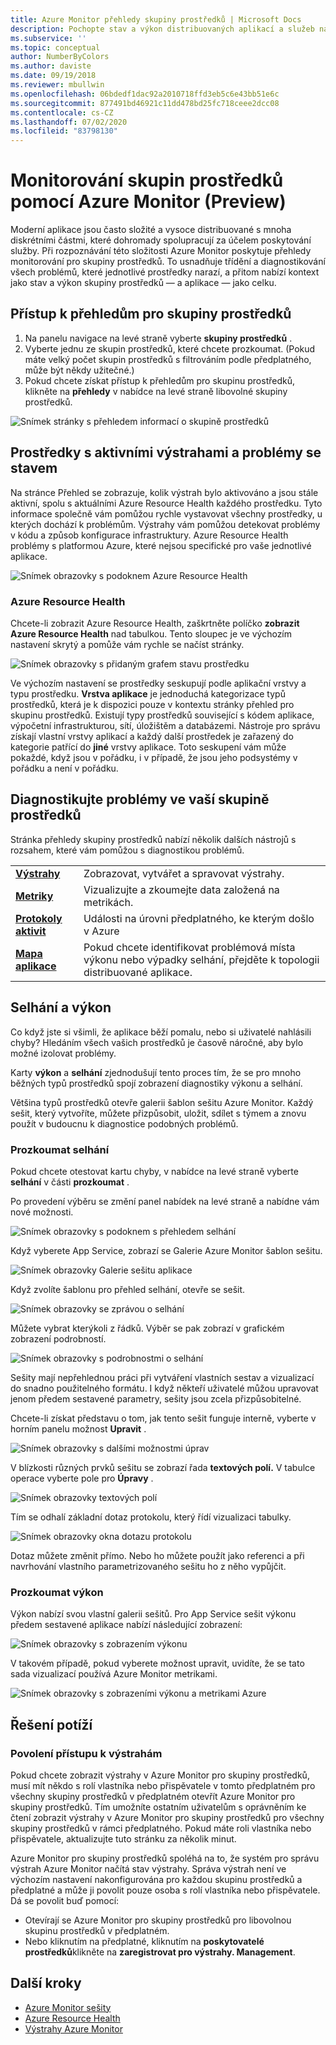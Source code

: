```yaml
---
title: Azure Monitor přehledy skupiny prostředků | Microsoft Docs
description: Pochopte stav a výkon distribuovaných aplikací a služeb na úrovni skupiny prostředků pomocí Azure Monitor
ms.subservice: ''
ms.topic: conceptual
author: NumberByColors
ms.author: daviste
ms.date: 09/19/2018
ms.reviewer: mbullwin
ms.openlocfilehash: 06bdedf1dac92a2010718ffd3eb5c6e43bb51e6c
ms.sourcegitcommit: 877491bd46921c11dd478bd25fc718ceee2dcc08
ms.contentlocale: cs-CZ
ms.lasthandoff: 07/02/2020
ms.locfileid: "83798130"
---
```

# <a name="monitor-resource-groups-with-azure-monitor-preview"></a>Monitorování skupin prostředků pomocí Azure Monitor (Preview)

Moderní aplikace jsou často složité a vysoce distribuované s mnoha diskrétními částmi, které dohromady spolupracují za účelem poskytování služby. Při rozpoznávání této složitosti Azure Monitor poskytuje přehledy monitorování pro skupiny prostředků. To usnadňuje třídění a diagnostikování všech problémů, které jednotlivé prostředky narazí, a přitom nabízí kontext jako stav a výkon skupiny prostředků &mdash; a aplikace &mdash; jako celku.

## <a name="access-insights-for-resource-groups"></a>Přístup k přehledům pro skupiny prostředků

1. Na panelu navigace na levé straně vyberte **skupiny prostředků** .
2. Vyberte jednu ze skupin prostředků, které chcete prozkoumat. (Pokud máte velký počet skupin prostředků s filtrováním podle předplatného, může být někdy užitečné.)
3. Pokud chcete získat přístup k přehledům pro skupinu prostředků, klikněte na **přehledy** v nabídce na levé straně libovolné skupiny prostředků.

![Snímek stránky s přehledem informací o skupině prostředků](./media/resource-group-insights/0001-overview.png)

## <a name="resources-with-active-alerts-and-health-issues"></a>Prostředky s aktivními výstrahami a problémy se stavem

Na stránce Přehled se zobrazuje, kolik výstrah bylo aktivováno a jsou stále aktivní, spolu s aktuálními Azure Resource Health každého prostředku. Tyto informace společně vám pomůžou rychle vystavovat všechny prostředky, u kterých dochází k problémům. Výstrahy vám pomůžou detekovat problémy v kódu a způsob konfigurace infrastruktury. Azure Resource Health problémy s platformou Azure, které nejsou specifické pro vaše jednotlivé aplikace.

![Snímek obrazovky s podoknem Azure Resource Health](./media/resource-group-insights/0002-overview.png)

### <a name="azure-resource-health"></a>Azure Resource Health

Chcete-li zobrazit Azure Resource Health, zaškrtněte políčko **zobrazit Azure Resource Health** nad tabulkou. Tento sloupec je ve výchozím nastavení skrytý a pomůže vám rychle se načíst stránky.

![Snímek obrazovky s přidaným grafem stavu prostředku](./media/resource-group-insights/0003-overview.png)

Ve výchozím nastavení se prostředky seskupují podle aplikační vrstvy a typu prostředku. **Vrstva aplikace** je jednoduchá kategorizace typů prostředků, která je k dispozici pouze v kontextu stránky přehled pro skupinu prostředků. Existují typy prostředků související s kódem aplikace, výpočetní infrastrukturou, sítí, úložištěm a databázemi. Nástroje pro správu získají vlastní vrstvy aplikací a každý další prostředek je zařazený do kategorie patřící do **jiné** vrstvy aplikace. Toto seskupení vám může pokaždé, když jsou v pořádku, i v případě, že jsou jeho podsystémy v pořádku a není v pořádku.

## <a name="diagnose-issues-in-your-resource-group"></a>Diagnostikujte problémy ve vaší skupině prostředků

Stránka přehledy skupiny prostředků nabízí několik dalších nástrojů s rozsahem, které vám pomůžou s diagnostikou problémů.

   |         |          |
   | ---------------- |:-----|
   | [**Výstrahy**](https://docs.microsoft.com/azure/monitoring-and-diagnostics/monitoring-overview-unified-alerts)      |  Zobrazovat, vytvářet a spravovat výstrahy. |
   | [**Metriky**](https://docs.microsoft.com/azure/monitoring-and-diagnostics/monitoring-overview-metrics) | Vizualizujte a zkoumejte data založená na metrikách.    |
   | [**Protokoly aktivit**](https://docs.microsoft.com/azure/monitoring-and-diagnostics/monitoring-overview-activity-logs) | Události na úrovni předplatného, ke kterým došlo v Azure  |
   | [**Mapa aplikace**](https://docs.microsoft.com/azure/application-insights/app-insights-app-map) | Pokud chcete identifikovat problémová místa výkonu nebo výpadky selhání, přejděte k topologii distribuované aplikace. |

## <a name="failures-and-performance"></a>Selhání a výkon

Co když jste si všimli, že aplikace běží pomalu, nebo si uživatelé nahlásili chyby? Hledáním všech vašich prostředků je časově náročné, aby bylo možné izolovat problémy.

Karty **výkon** a **selhání** zjednodušují tento proces tím, že se pro mnoho běžných typů prostředků spojí zobrazení diagnostiky výkonu a selhání.

Většina typů prostředků otevře galerii šablon sešitu Azure Monitor. Každý sešit, který vytvoříte, můžete přizpůsobit, uložit, sdílet s týmem a znovu použít v budoucnu k diagnostice podobných problémů.

### <a name="investigate-failures"></a>Prozkoumat selhání

Pokud chcete otestovat kartu chyby, v nabídce na levé straně vyberte **selhání** v části **prozkoumat** .

Po provedení výběru se změní panel nabídek na levé straně a nabídne vám nové možnosti.

![Snímek obrazovky s podoknem s přehledem selhání](./media/resource-group-insights/00004-failures.png)

Když vyberete App Service, zobrazí se Galerie Azure Monitor šablon sešitu.

![Snímek obrazovky Galerie sešitu aplikace](./media/resource-group-insights/0005-failure-insights-workbook.png)

Když zvolíte šablonu pro přehled selhání, otevře se sešit.

![Snímek obrazovky se zprávou o selhání](./media/resource-group-insights/0006-failure-visual.png)

Můžete vybrat kterýkoli z řádků. Výběr se pak zobrazí v grafickém zobrazení podrobností.

![Snímek obrazovky s podrobnostmi o selhání](./media/resource-group-insights/0007-failure-details.png)

Sešity mají nepřehlednou práci při vytváření vlastních sestav a vizualizací do snadno použitelného formátu. I když někteří uživatelé můžou upravovat jenom předem sestavené parametry, sešity jsou zcela přizpůsobitelné.

Chcete-li získat představu o tom, jak tento sešit funguje interně, vyberte v horním panelu možnost **Upravit** .

![Snímek obrazovky s dalšími možnostmi úprav](./media/resource-group-insights/0008-failure-edit.png)

V blízkosti různých prvků sešitu se zobrazí řada **textových polí.** V tabulce operace vyberte pole pro **Úpravy** .

![Snímek obrazovky textových polí](./media/resource-group-insights/0009-failure-edit-graph.png)

Tím se odhalí základní dotaz protokolu, který řídí vizualizaci tabulky.

 ![Snímek obrazovky okna dotazu protokolu](./media/resource-group-insights/0010-failure-edit-query.png)

Dotaz můžete změnit přímo. Nebo ho můžete použít jako referenci a při navrhování vlastního parametrizovaného sešitu ho z něho vypůjčit.

### <a name="investigate-performance"></a>Prozkoumat výkon

Výkon nabízí svou vlastní galerii sešitů. Pro App Service sešit výkonu předem sestavené aplikace nabízí následující zobrazení:

 ![Snímek obrazovky s zobrazením výkonu](./media/resource-group-insights/0011-performance.png)

V takovém případě, pokud vyberete možnost upravit, uvidíte, že se tato sada vizualizací používá Azure Monitor metrikami.

 ![Snímek obrazovky s zobrazeními výkonu a metrikami Azure](./media/resource-group-insights/0012-performance-metrics.png)

## <a name="troubleshooting"></a>Řešení potíží

### <a name="enabling-access-to-alerts"></a>Povolení přístupu k výstrahám

Pokud chcete zobrazit výstrahy v Azure Monitor pro skupiny prostředků, musí mít někdo s rolí vlastníka nebo přispěvatele v tomto předplatném pro všechny skupiny prostředků v předplatném otevřít Azure Monitor pro skupiny prostředků. Tím umožníte ostatním uživatelům s oprávněním ke čtení zobrazit výstrahy v Azure Monitor pro skupiny prostředků pro všechny skupiny prostředků v rámci předplatného. Pokud máte roli vlastníka nebo přispěvatele, aktualizujte tuto stránku za několik minut.

Azure Monitor pro skupiny prostředků spoléhá na to, že systém pro správu výstrah Azure Monitor načítá stav výstrahy. Správa výstrah není ve výchozím nastavení nakonfigurována pro každou skupinu prostředků a předplatné a může ji povolit pouze osoba s rolí vlastníka nebo přispěvatele. Dá se povolit buď pomocí:
* Otevírají se Azure Monitor pro skupiny prostředků pro libovolnou skupinu prostředků v předplatném.
* Nebo kliknutím na předplatné, kliknutím na **poskytovatelé prostředků**klikněte na **zaregistrovat pro výstrahy. Management**.

## <a name="next-steps"></a>Další kroky

- [Azure Monitor sešity](https://docs.microsoft.com/azure/azure-monitor/platform/workbooks-overview)
- [Azure Resource Health](https://docs.microsoft.com/azure/service-health/resource-health-overview)
- [Výstrahy Azure Monitor](https://docs.microsoft.com/azure/monitoring-and-diagnostics/monitoring-overview-unified-alerts)
